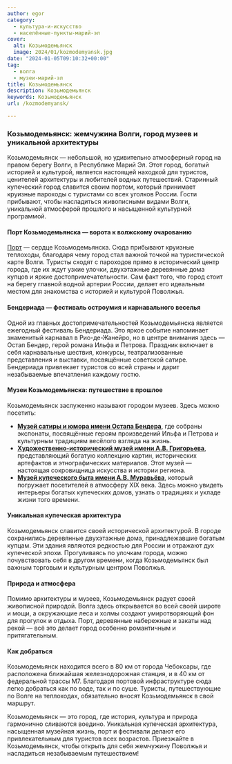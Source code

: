 ```yaml
---
author: egor
category:
  - культура-и-искусство
  - населённые-пункты-марий-эл
cover:
  alt: Козьмодемьянск
  image: 2024/01/kozmodemyansk.jpg
date: "2024-01-05T09:10:32+00:00"
tag:
  - волга
  - музеи-марий-эл
title: Козьмодемьянск
description: Козьмодемьянск
keywords: Козьмодемьянск
url: /kozmodemyansk/

---
```

### Козьмодемьянск: жемчужина Волги, город музеев и уникальной архитектуры

Козьмодемьянск — небольшой, но удивительно атмосферный город на правом берегу Волги, в Республике Марий Эл. Этот город, богатый историей и культурой, является настоящей находкой для туристов, ценителей архитектуры и любителей водных путешествий. Старинный купеческий город славится своим портом, который принимает круизные пароходы с туристами со всех уголков России. Гости прибывают, чтобы насладиться живописными видами Волги, уникальной атмосферой прошлого и насыщенной культурной программой.

#### Порт Козьмодемьянска — ворота к волжскому очарованию

 [Порт](/port-kozmodemyansk/) — сердце Козьмодемьянска. Сюда прибывают круизные теплоходы, благодаря чему город стал важной точкой на туристической карте Волги. Туристы сходят с пароходов прямо в исторический центр города, где их ждут узкие улочки, двухэтажные деревянные дома купцов и яркие достопримечательности. Сам факт того, что город стоит на берегу главной водной артерии России, делает его идеальным местом для знакомства с историей и культурой Поволжья.

#### Бендериада — фестиваль остроумия и карнавального веселья

Одной из главных достопримечательностей Козьмодемьянска является ежегодный фестиваль Бендериада. Это яркое событие напоминает знаменитый карнавал в Рио-де-Жанейро, но в центре внимания здесь — Остап Бендер, герой романа Ильфа и Петрова. Праздник включает в себя карнавальные шествия, конкурсы, театрализованные представления и выставки, посвящённые советской сатире. Бендериада привлекает туристов со всей страны и дарит незабываемые впечатления каждому гостю.

#### Музеи Козьмодемьянска: путешествие в прошлое

Козьмодемьянск заслуженно называют городом музеев. Здесь можно посетить:

- [**Музей сатиры и юмора имени Остапа Бендера**](/benderiada/), где собраны экспонаты, посвящённые героям произведений Ильфа и Петрова и культурным традициям весёлого взгляда на жизнь.
- [**Художественно-исторический музей имени А.В. Григорьева**](/muzej-grigoreva/), представляющий богатую коллекцию картин, исторических артефактов и этнографических материалов. Этот музей — настоящая сокровищница искусства и истории региона.
- [**Музей купеческого быта имени А.В. Муравьёва**](/muzej-kupecheskogo/), который погружает посетителей в атмосферу XIX века. Здесь можно увидеть интерьеры богатых купеческих домов, узнать о традициях и укладе жизни того времени.

#### Уникальная купеческая архитектура

Козьмодемьянск славится своей исторической архитектурой. В городе сохранились деревянные двухэтажные дома, принадлежавшие богатым купцам. Эти здания являются редкостью для России и отражают дух купеческой эпохи. Прогуливаясь по улочкам города, можно почувствовать себя в другом времени, когда Козьмодемьянск был важным торговым и культурным центром Поволжья.

#### Природа и атмосфера

Помимо архитектуры и музеев, Козьмодемьянск радует своей живописной природой. Волга здесь открывается во всей своей широте и мощи, а окружающие леса и холмы создают умиротворяющий фон для прогулок и отдыха. Порт, деревянные набережные и закаты над рекой — всё это делает город особенно романтичным и притягательным.

#### Как добраться

Козьмодемьянск находится всего в 80 км от города Чебоксары, где расположена ближайшая железнодорожная станция, и в 40 км от федеральной трассы М7. Благодаря портовой инфраструктуре сюда легко добраться как по воде, так и по суше. Туристы, путешествующие по Волге на теплоходах, обязательно вносят Козьмодемьянск в свой маршрут.

Козьмодемьянск — это город, где история, культура и природа гармонично сливаются воедино. Уникальная купеческая архитектура, насыщенная музейная жизнь, порт и фестивали делают его привлекательным для туристов всех возрастов. Приезжайте в Козьмодемьянск, чтобы открыть для себя жемчужину Поволжья и насладиться незабываемым путешествием!
